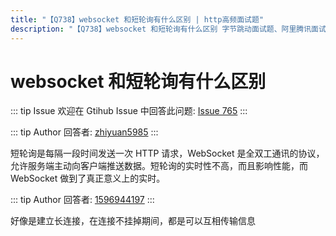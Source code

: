 ```yaml
---
title: "【Q738】websocket 和短轮询有什么区别 | http高频面试题"
description: "【Q738】websocket 和短轮询有什么区别 字节跳动面试题、阿里腾讯面试题、美团小米面试题。"
---
```


# websocket 和短轮询有什么区别

::: tip Issue
欢迎在 Gtihub Issue 中回答此问题: [Issue 765](https://github.com/shfshanyue/Daily-Question/issues/765)
:::

::: tip Author
回答者: [zhiyuan5985](https://github.com/zhiyuan5985)
:::

短轮询是每隔一段时间发送一次 HTTP 请求，WebSocket 是全双工通讯的协议，允许服务端主动向客户端推送数据。短轮询的实时性不高，而且影响性能，而 WebSocket 做到了真正意义上的实时。

::: tip Author
回答者: [1596944197](https://github.com/1596944197)
:::

好像是建立长连接，在连接不挂掉期间，都是可以互相传输信息
